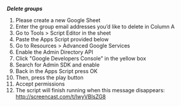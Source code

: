 ***Delete groups***
1) Please create a new Google Sheet
2) Enter the group email addresses you’d like to delete in Column A
3) Go to Tools > Script Editor in the sheet
4) Paste the Apps Script provided below
5) Go to Resources > Advanced Google Services
6) Enable the Admin Directory API
7) Click "Google Developers Console" in the yellow box
8) Search for Admin SDK and enable
9) Back in the Apps Script press OK
10) Then, press the play button
11) Accept permissions
12) The script will finish running when this message disappears: http://screencast.com/t/IwyVBIsZG8
